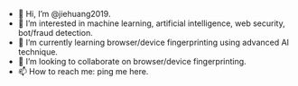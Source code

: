 - 👋 Hi, I’m @jiehuang2019.
- 👀 I’m interested in machine learning, artificial intelligence, web security, bot/fraud detection.
- 🌱 I’m currently learning browser/device fingerprinting using advanced AI technique.
- 💞️ I’m looking to collaborate on browser/device fingerprinting.
- 📫 How to reach me: ping me here.

<!---
jiehuang2019/jiehuang2019 is a ✨ special ✨ repository because its `README.md` (this file) appears on your GitHub profile.
You can click the Preview link to take a look at your changes.
--->
